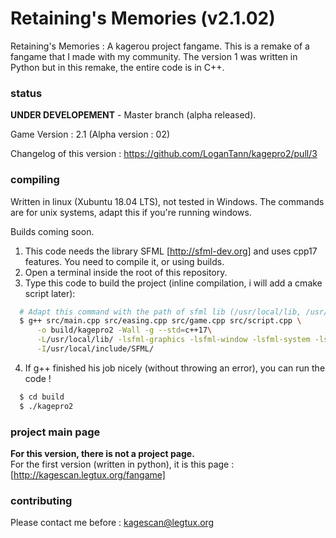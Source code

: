 # Retaining's Memories (v2.1.02)
Retaining's Memories : A kagerou project fangame.
This is a remake of a fangame that I made with my community.
The version 1 was written in Python but in this remake, the entire code is in C++.

### status
**UNDER DEVELOPEMENT** - Master branch (alpha released).

Game Version : 2.1 (Alpha version : 02)

Changelog of this version : <https://github.com/LoganTann/kagepro2/pull/3>

### compiling

Written in linux (Xubuntu 18.04 LTS), not tested in Windows.
The commands are for unix systems, adapt this if you're running windows.

Builds coming soon.

1. This code needs the library SFML [http://sfml-dev.org] and uses cpp17 features. You need to compile it, or using builds.
2. Open a terminal inside the root of this repository. 
3. Type this code to build the project (inline compilation, i will add a cmake script later):  
  ```bash
    # Adapt this command with the path of sfml lib (/usr/local/lib, /usr/local/include/SFML ...)
    $ g++ src/main.cpp src/easing.cpp src/game.cpp src/script.cpp \
        -o build/kagepro2 -Wall -g --std=c++17\
        -L/usr/local/lib/ -lsfml-graphics -lsfml-window -lsfml-system -lsfml-audio -lsfml-network \
        -I/usr/local/include/SFML/
  ```
4. If g++ finished his job nicely (without throwing an error), you can run the code !
  ```bash
    $ cd build
    $ ./kagepro2
  ```

### project main page

__For this version, there is not a project page.__  
For the first version (written in python), it is this page : [http://kagescan.legtux.org/fangame]

### contributing
Please contact me before : <kagescan@legtux.org>
